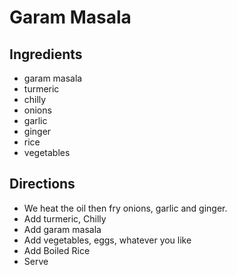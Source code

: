 # Garam Masala

## Ingredients
- garam masala
- turmeric
- chilly
- onions
- garlic
- ginger
- rice
- vegetables

## Directions
- We heat the oil then fry onions, garlic and ginger.
- Add turmeric, Chilly
- Add garam masala
- Add vegetables, eggs, whatever you like
- Add Boiled Rice
- Serve
